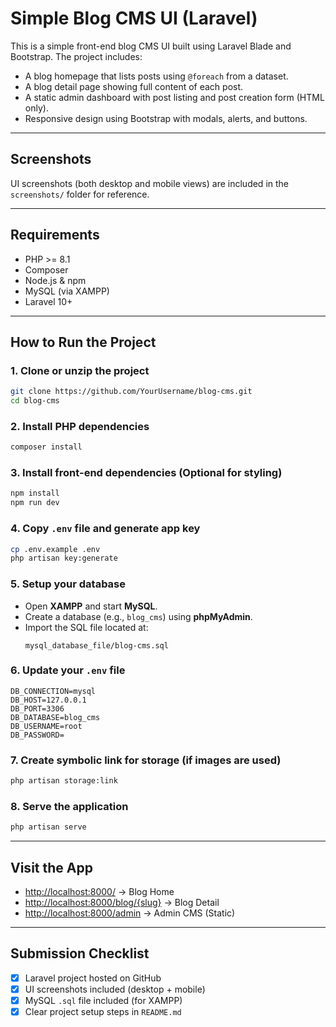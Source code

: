 # Simple Blog CMS UI (Laravel)

This is a simple front-end blog CMS UI built using Laravel Blade and Bootstrap. The project includes:

- A blog homepage that lists posts using `@foreach` from a dataset.
- A blog detail page showing full content of each post.
- A static admin dashboard with post listing and post creation form (HTML only).
- Responsive design using Bootstrap with modals, alerts, and buttons.

---

## Screenshots

UI screenshots (both desktop and mobile views) are included in the `screenshots/` folder for reference.

---

## Requirements

- PHP >= 8.1  
- Composer  
- Node.js & npm  
- MySQL (via XAMPP)  
- Laravel 10+  

---

## How to Run the Project

### 1. Clone or unzip the project

```bash
git clone https://github.com/YourUsername/blog-cms.git
cd blog-cms
```

### 2. Install PHP dependencies

```bash
composer install
```

### 3. Install front-end dependencies (Optional for styling)

```bash
npm install
npm run dev
```

### 4. Copy `.env` file and generate app key

```bash
cp .env.example .env
php artisan key:generate
```

### 5. Setup your database

- Open **XAMPP** and start **MySQL**.
- Create a database (e.g., `blog_cms`) using **phpMyAdmin**.
- Import the SQL file located at:
  ```
  mysql_database_file/blog-cms.sql
  ```

### 6. Update your `.env` file

```env
DB_CONNECTION=mysql
DB_HOST=127.0.0.1
DB_PORT=3306
DB_DATABASE=blog_cms
DB_USERNAME=root
DB_PASSWORD=
```

### 7. Create symbolic link for storage (if images are used)

```bash
php artisan storage:link
```

### 8. Serve the application

```bash
php artisan serve
```

---

## Visit the App

- [http://localhost:8000/](http://localhost:8000/) → Blog Home  
- [http://localhost:8000/blog/{slug}](http://localhost:8000/blog/{slug}) → Blog Detail  
- [http://localhost:8000/admin](http://localhost:8000/admin) → Admin CMS (Static)  

---

## Submission Checklist

- [x] Laravel project hosted on GitHub  
- [x] UI screenshots included (desktop + mobile)  
- [x] MySQL `.sql` file included (for XAMPP)  
- [x] Clear project setup steps in `README.md`
